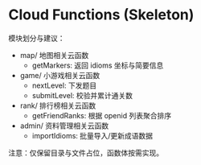 # Cloud Functions (Skeleton)

模块划分与建议：

- map/ 地图相关云函数
  - getMarkers: 返回 idioms 坐标与简要信息
- game/ 小游戏相关云函数
  - nextLevel: 下发题目
  - submitLevel: 校验并累计通关数
- rank/ 排行榜相关云函数
  - getFriendRanks: 根据 openid 列表聚合排序
- admin/ 资料管理相关云函数
  - importIdioms: 批量导入/更新成语数据

注意：仅保留目录与文件占位，函数体按需实现。 